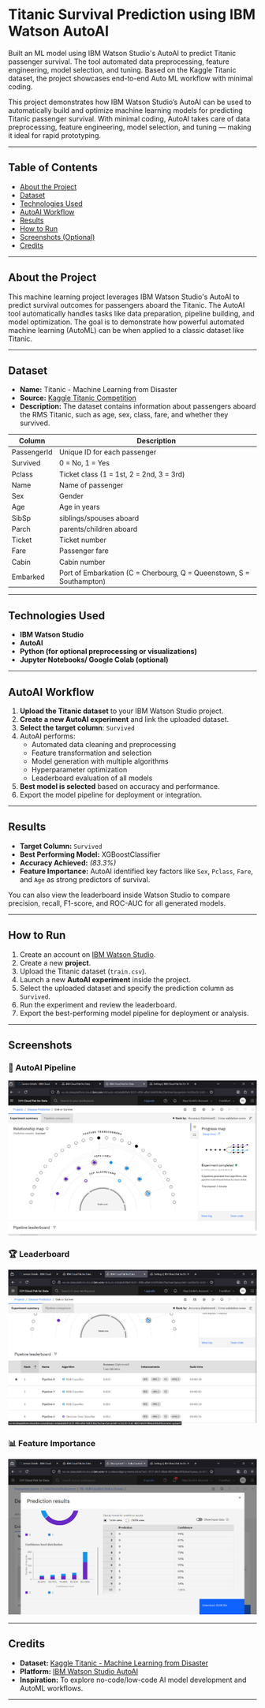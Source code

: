 # Titanic Survival Prediction using IBM Watson AutoAI
Built an ML model using IBM Watson Studio's AutoAI to predict Titanic passenger survival. The tool automated data preprocessing, feature engineering, model selection, and tuning. Based on the Kaggle Titanic dataset, the project showcases end-to-end Auto ML workflow with minimal coding.

This project demonstrates how IBM Watson Studio’s AutoAI can be used to automatically build and optimize machine learning models for predicting Titanic passenger survival. With minimal coding, AutoAI takes care of data preprocessing, feature engineering, model selection, and tuning — making it ideal for rapid prototyping.

---

## Table of Contents

- [About the Project](#about-the-project)
- [Dataset](#dataset)
- [Technologies Used](#technologies-used)
- [AutoAI Workflow](#autoai-workflow)
- [Results](#results)
- [How to Run](#how-to-run)
- [Screenshots (Optional)](#screenshots-optional)
- [Credits](#credits)

---

## About the Project

This machine learning project leverages IBM Watson Studio's AutoAI to predict survival outcomes for passengers aboard the Titanic. The AutoAI tool automatically handles tasks like data preparation, pipeline building, and model optimization. The goal is to demonstrate how powerful automated machine learning (AutoML) can be when applied to a classic dataset like Titanic.

---

## Dataset

- **Name:** Titanic - Machine Learning from Disaster  
- **Source:** [Kaggle Titanic Competition](https://www.kaggle.com/competitions/titanic)  
- **Description:** The dataset contains information about passengers aboard the RMS Titanic, such as age, sex, class, fare, and whether they survived.

| Column | Description |
|--------|-------------|
| PassengerId | Unique ID for each passenger |
| Survived | 0 = No, 1 = Yes |
| Pclass | Ticket class (1 = 1st, 2 = 2nd, 3 = 3rd) |
| Name | Name of passenger |
| Sex | Gender |
| Age | Age in years |
| SibSp | siblings/spouses aboard |
| Parch | parents/children aboard |
| Ticket | Ticket number |
| Fare | Passenger fare |
| Cabin | Cabin number |
| Embarked | Port of Embarkation (C = Cherbourg, Q = Queenstown, S = Southampton) |

---

## Technologies Used

- **IBM Watson Studio**
- **AutoAI**
- **Python (for optional preprocessing or visualizations)**
- **Jupyter Notebooks/ Google Colab (optional)**

---

## AutoAI Workflow

1. **Upload the Titanic dataset** to your IBM Watson Studio project.
2. **Create a new AutoAI experiment** and link the uploaded dataset.
3. **Select the target column**: `Survived`
4. AutoAI performs:
   - Automated data cleaning and preprocessing
   - Feature transformation and selection
   - Model generation with multiple algorithms
   - Hyperparameter optimization
   - Leaderboard evaluation of all models
5. **Best model is selected** based on accuracy and performance.
6. Export the model pipeline for deployment or integration.

---

## Results

- **Target Column:** `Survived`
- **Best Performing Model:** XGBoostClassifier
- **Accuracy Achieved:** _(83.3%)_
- **Feature Importance:** AutoAI identified key factors like `Sex`, `Pclass`, `Fare`, and `Age` as strong predictors of survival.

You can also view the leaderboard inside Watson Studio to compare precision, recall, F1-score, and ROC-AUC for all generated models.

---

## How to Run

1. Create an account on [IBM Watson Studio](https://www.ibm.com/cloud/watson-studio).
2. Create a new **project**.
3. Upload the Titanic dataset (`train.csv`).
4. Launch a new **AutoAI experiment** inside the project.
5. Select the uploaded dataset and specify the prediction column as `Survived`.
6. Run the experiment and review the leaderboard.
7. Export the best-performing model pipeline for deployment or analysis.

---

## Screenshots

### 🔄 AutoAI Pipeline
![AutoAI Pipeline](https://github.com/riyasirohi25/Auto-AI-Model-with-IBM-Watson-Studio/blob/main/Screenshot%202025-07-09%20233927.png?raw=true)

### 🏆 Leaderboard
![Leaderboard](https://github.com/riyasirohi25/Auto-AI-Model-with-IBM-Watson-Studio/blob/main/Screenshot%202025-07-09%20233942.png?raw=true)

### 📊 Feature Importance
![Feature Importance](https://github.com/riyasirohi25/Auto-AI-Model-with-IBM-Watson-Studio/blob/main/Screenshot%202025-07-09%20235714.png?raw=true)

---

## Credits

- **Dataset:** [Kaggle Titanic - Machine Learning from Disaster](https://www.kaggle.com/competitions/titanic)
- **Platform:** [IBM Watson Studio AutoAI](https://www.ibm.com/cloud/watson-studio/autoai)
- **Inspiration:** To explore no-code/low-code AI model development and AutoML workflows.

---


